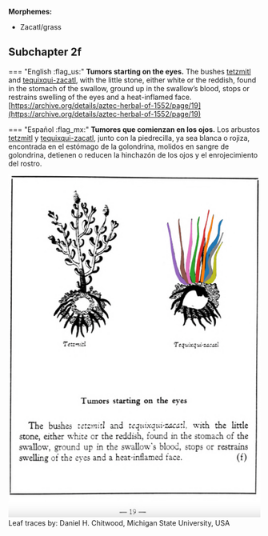
**Morphemes:**

- Zacatl/grass

## Subchapter 2f  

=== "English :flag_us:"
    **Tumors starting on the eyes.** The bushes [tetzmitl](Tetzmitl.md) and [tequixqui-zacatl](Tequixqui-zacatl.md), with the little stone, either white or the reddish, found in the stomach of the swallow, ground up in the swallow’s blood, stops or restrains swelling of the eyes and a heat-inflamed face.  
    [https://archive.org/details/aztec-herbal-of-1552/page/19](https://archive.org/details/aztec-herbal-of-1552/page/19)  


=== "Español :flag_mx:"
    **Tumores que comienzan en los ojos.** Los arbustos [tetzmitl](Tetzmitl.md) y [tequixqui-zacatl](Tequixqui-zacatl.md), junto con la piedrecilla, ya sea blanca o rojiza, encontrada en el estómago de la golondrina, molidos en sangre de golondrina, detienen o reducen la hinchazón de los ojos y el enrojecimiento del rostro.  

![D_ID164_p019_02_Tequixqui-zacatl.png](assets/D_ID164_p019_02_Tequixqui-zacatl.png)  
Leaf traces by: Daniel H. Chitwood, Michigan State University, USA  
